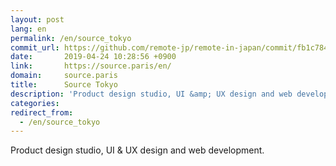 ```yaml
---
layout: post
lang: en
permalink: /en/source_tokyo
commit_url: https://github.com/remote-jp/remote-in-japan/commit/fb1c78426201315dca37105d49ebd40b2ac82ae4
date:       2019-04-24 10:28:56 +0900
link:       https://source.paris/en/
domain:     source.paris
title:      Source Tokyo
description: 'Product design studio, UI &amp; UX design and web development.'
categories: 
redirect_from:
  - /en/source_tokyo
---
```


<p>Product design studio, UI & UX design and web development.</p>
